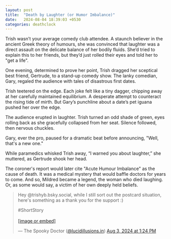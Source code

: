 ```yaml
---
layout: post
title:  "Death by Laughter (or Humor Imbalance)"
date:   2024-08-04 18:39:03 +0530
categories: deathclock
---
```


Trish wasn’t your average comedy club attendee. A staunch believer in the ancient Greek theory of humours, she was convinced that laughter was a direct assault on the delicate balance of her bodily fluids. She’d tried to explain this to her friends, but they’d just rolled their eyes and told her to "get a life".

One evening, determined to prove her point, Trish dragged her sceptical best friend, Gertrude, to a stand-up comedy show. The lanky comedian, Gary, regaled the audience with tales of disastrous first dates.

Trish teetered on the edge. Each joke felt like a tiny dagger, chipping away at her carefully maintained equilibrium. A desperate attempt to counteract the rising tide of mirth. But Gary’s punchline about a date’s pet iguana pushed her over the edge.

The audience erupted in laughter. Trish turned an odd shade of green, eyes rolling back as she gracefully collapsed from her seat. Silence followed, then nervous chuckles.

Gary, ever the pro, paused for a dramatic beat before announcing, "Well, that's a new one."

While paramedics whisked Trish away, “I warned you about laughter,” she muttered, as Gertrude shook her head.

The coroner's report would later cite "Acute Humour Imbalance" as the cause of death. It was a medical mystery that would baffle doctors for years to come. And so, Mildred became a legend, the woman who died laughing. Or, as some would say, a victim of her own deeply held beliefs.

<blockquote class="bluesky-embed" data-bluesky-uri="at://did:plc:36h6ttx2g23zqr4accilbvo7/app.bsky.feed.post/3kysf3fd66v2v" data-bluesky-cid="bafyreiff43j3hllzeiy2ewg5w7eq4i23ggo37lrypvrgs72j2qpwoqzvfi"><p lang="en">Hey
@trishyb.bsky.social, while I still sort out the postcard situation, here&#x27;s something as a thank you for the support :)

#ShortStory<br><br><a href="https://bsky.app/profile/did:plc:36h6ttx2g23zqr4accilbvo7/post/3kysf3fd66v2v?ref_src=embed">[image or embed]</a></p>&mdash; The Spooky Doctor (<a href="https://bsky.app/profile/did:plc:36h6ttx2g23zqr4accilbvo7?ref_src=embed">@lucidillusions.in</a>) <a href="https://bsky.app/profile/did:plc:36h6ttx2g23zqr4accilbvo7/post/3kysf3fd66v2v?ref_src=embed">Aug 3, 2024 at 1:24 PM</a></blockquote><script async src="https://embed.bsky.app/static/embed.js" charset="utf-8"></script>
